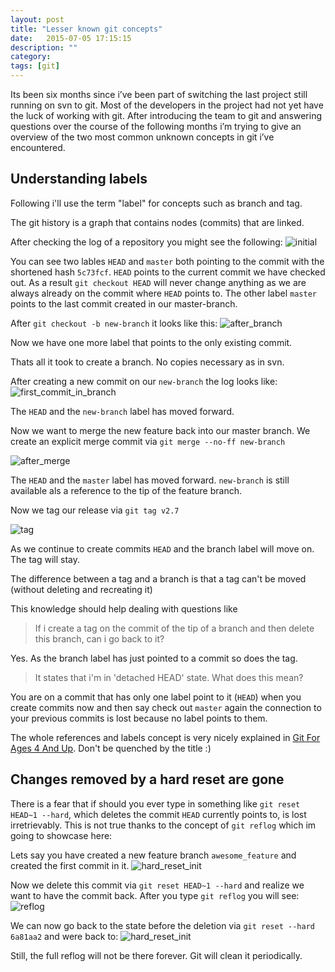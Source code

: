 ```yaml
---
layout: post
title: "Lesser known git concepts"
date:   2015-07-05 17:15:15
description: ""
category:
tags: [git]
---
```

Its been six months since i’ve been part of switching the last project still running on svn to git. Most of the developers in the project had not yet have the luck of working with git. After introducing the team to git and answering questions over the course of the following months i’m trying to give an overview of the two most common unknown concepts in git i’ve encountered.

## Understanding labels
Following i'll use the term "label" for concepts such as branch and tag.

The git history is a graph that contains nodes (commits) that are linked.

After checking the log of a repository you might see the following:
![initial](https://dl.dropboxusercontent.com/u/7566086/git_blog/init.png)

You can see two lables `HEAD` and `master` both pointing to the commit with the shortened hash `5c73fcf`. `HEAD` points to the current commit we have checked out. As a result `git checkout HEAD` will never change anything as we are always already on the commit where `HEAD` points to. The other label `master` points to the last commit created in our master-branch.

After `git checkout -b new-branch` it looks like this:
![after_branch](https://dl.dropboxusercontent.com/u/7566086/git_blog/after_branch.png)

Now we have one more label that points to the only existing commit.

Thats all it took to create a branch. No copies necessary as in svn.

After creating a new commit on our `new-branch` the log looks like:
![first_commit_in_branch](https://dl.dropboxusercontent.com/u/7566086/git_blog/first_commit_in_branch.png)

The `HEAD` and the `new-branch` label has moved forward.

Now we want to merge the new feature back into our master branch. We create an explicit merge commit via
`git merge --no-ff new-branch`

![after_merge](https://dl.dropboxusercontent.com/u/7566086/git_blog/after_merge.png)

The `HEAD` and the `master` label has moved forward. `new-branch` is still available als a reference to the tip of the feature branch.

Now we tag our release via
`git tag v2.7`

![tag](https://dl.dropboxusercontent.com/u/7566086/git_blog/tag.png)

As we continue to create commits `HEAD` and the branch label will move on. The tag will stay.

The difference between a tag and a branch is that a tag can't be moved (without deleting and recreating it)

This knowledge should help dealing with questions like

> If i create a tag on the commit of the tip of a branch and then delete this branch, can i go back to it?

Yes. As the branch label has just pointed to a commit so does the tag.

> It states that i'm in 'detached HEAD' state. What does this mean?

You are on a commit that has only one label point to it (`HEAD`) when you create commits now and then say check out `master` again the connection to your previous commits is lost because no label points to them.

The whole references and labels concept is very nicely explained in [Git For Ages 4 And Up](https://www.youtube.com/watch?v=1ffBJ4sVUb4). Don't be quenched by the title :)

## Changes removed by a hard reset are gone
There is a fear that if should you ever type in something like `git reset HEAD~1 --hard`, which deletes the commit `HEAD` currently points to, is lost irretrievably. This is not true thanks to the concept of `git reflog` which im going to showcase here:

Lets say you have created a new feature branch `awesome_feature` and created the first commit in it.
![hard_reset_init](https://dl.dropboxusercontent.com/u/7566086/git_blog/hard_reset_init.png)

Now we delete this commit via `git reset HEAD~1 --hard` and realize we want to have the commit back.
After you type `git reflog` you will see:
![reflog](https://dl.dropboxusercontent.com/u/7566086/git_blog/reflog.png)

We can now go back to the state before the deletion via
`git reset --hard 6a81aa2` and were back to:
![hard_reset_init](https://dl.dropboxusercontent.com/u/7566086/git_blog/hard_reset_init.png)

Still, the full reflog will not be there forever. Git will clean it periodically.
